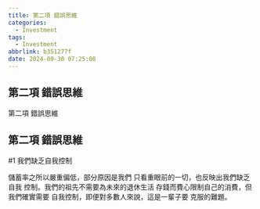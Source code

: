 ```yaml
---
title: 第二項 錯誤思維
categories:
  - Investment
tags:
  - Investment
abbrlink: b351277f
date: 2024-09-30 07:25:08
---
```

第二項 錯誤思維
-----------------------------------------------------------------------------------------------
<!--more-->
第二項 錯誤思維

第二項 錯誤思維
-----------------------------------------------------------------------------------------------
#1 我們缺乏自我控制

儲蓄率之所以嚴重偏低，部分原因是我們
只看重眼前的一切，也反映出我們缺乏自我
控制。我們的祖先不需要為未來的退休生活
存錢而費心限制自己的消費，但我們確實需要
自我控制，即便對多數人來說，這是一輩子要
克服的難題。